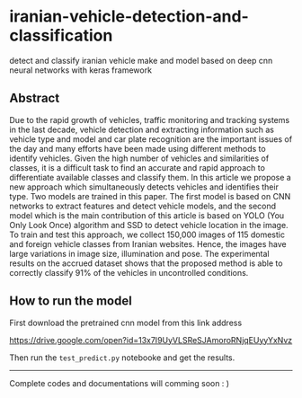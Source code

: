 # iranian-vehicle-detection-and-classification
detect and classify iranian vehicle make and model based on deep cnn neural networks with keras framework

## Abstract

Due to the rapid growth of vehicles, traffic monitoring and tracking systems in the last decade, vehicle detection and extracting information such as vehicle type and model and car plate recognition are the important issues of the day and many efforts have been made using different methods to identify vehicles. Given the high number of vehicles and similarities of classes, it is a difficult task to find an accurate and rapid approach to differentiate available classes and classify them. In this article we propose a new approach which simultaneously detects vehicles and identifies their type. Two models are trained in this paper. The first model is based on CNN networks to extract features and detect vehicle models, and the second model which is the main contribution of this article is based on YOLO (You Only Look Once) algorithm and SSD to detect vehicle location in the image. To train and test this approach, we collect 150,000 images of 115 domestic and foreign vehicle classes from Iranian websites. Hence, the images have large variations in image size, illumination and pose. The experimental results on the accrued dataset shows that the proposed method is able to correctly classify 91% of the vehicles in uncontrolled conditions.

## How to run the model

First download the pretrained cnn model from this link address

https://drive.google.com/open?id=13x7I9UyVLSReSJAmoroRNjqEUyyYxNvz


Then run the `test_predict.py` notebooke and get the results.


---
Complete codes and documentations will comming soon : )
